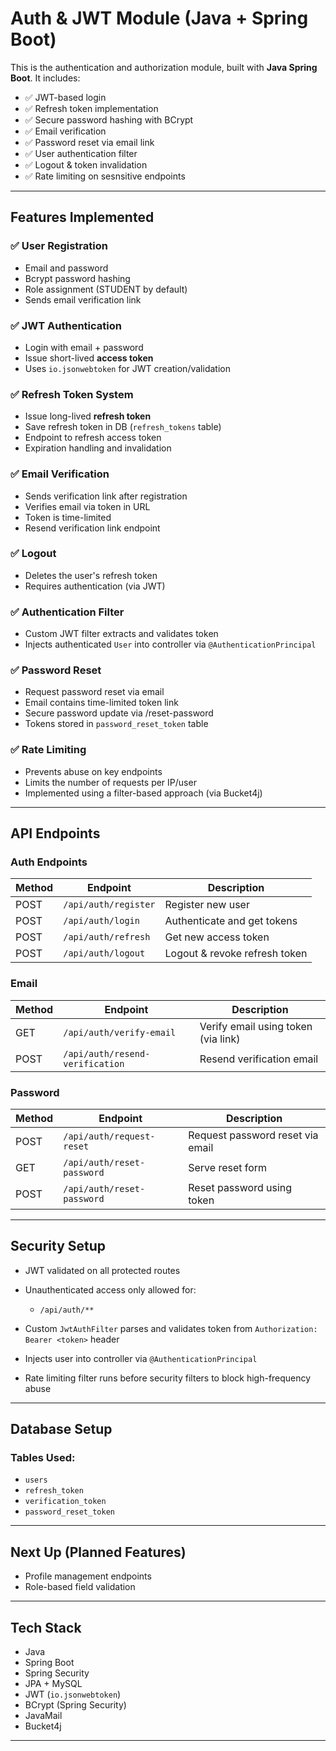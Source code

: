 
# Auth & JWT Module (Java + Spring Boot)

This is the authentication and authorization module, built with **Java Spring Boot**. It includes:

* ✅ JWT-based login
* ✅ Refresh token implementation
* ✅ Secure password hashing with BCrypt
* ✅ Email verification
* ✅ Password reset via email link
* ✅ User authentication filter
* ✅ Logout & token invalidation
* ✅ Rate limiting on sesnsitive endpoints

---

##  Features Implemented

### ✅ User Registration

* Email and password
* Bcrypt password hashing
* Role assignment (STUDENT by default)
* Sends email verification link

### ✅ JWT Authentication

* Login with email + password
* Issue short-lived **access token**
* Uses `io.jsonwebtoken` for JWT creation/validation

### ✅ Refresh Token System

* Issue long-lived **refresh token**
* Save refresh token in DB (`refresh_tokens` table)
* Endpoint to refresh access token
* Expiration handling and invalidation

### ✅ Email Verification

* Sends verification link after registration
* Verifies email via token in URL
* Token is time-limited
* Resend verification link endpoint

### ✅ Logout

* Deletes the user's refresh token
* Requires authentication (via JWT)

### ✅ Authentication Filter

* Custom JWT filter extracts and validates token
* Injects authenticated `User` into controller via `@AuthenticationPrincipal`

### ✅ Password Reset

* Request password reset via email
* Email contains time-limited token link
* Secure password update via /reset-password
* Tokens stored in `password_reset_token` table

### ✅ Rate Limiting

* Prevents abuse on key endpoints
* Limits the number of requests per IP/user
* Implemented using a filter-based approach (via Bucket4j)

---

##  API Endpoints

###  Auth Endpoints

| Method | Endpoint                        | Description                         |
|--------|---------------------------------|-------------------------------------|
| POST   | `/api/auth/register`            | Register new user                   |
| POST   | `/api/auth/login`               | Authenticate and get tokens         |
| POST   | `/api/auth/refresh`             | Get new access token                |
| POST   | `/api/auth/logout`              | Logout & revoke refresh token       |


###  Email

| Method | Endpoint                        | Description                         |
|--------|---------------------------------|-------------------------------------|
| GET    | `/api/auth/verify-email`        | Verify email using token (via link) |
| POST   | `/api/auth/resend-verification` | Resend verification email           |

###  Password

| Method | Endpoint                   | Description                      |
|--------|----------------------------|----------------------------------|
| POST   | `/api/auth/request-reset`  | Request password reset via email |
| GET    | `/api/auth/reset-password` | Serve reset form                 |
| POST   | `/api/auth/reset-password` | Reset password using token       |

---

##  Security Setup

* JWT validated on all protected routes
* Unauthenticated access only allowed for:

    * `/api/auth/**`
* Custom `JwtAuthFilter` parses and validates token from `Authorization: Bearer <token>` header
* Injects user into controller via `@AuthenticationPrincipal`
* Rate limiting filter runs before security filters to block high-frequency abuse

---

##  Database Setup

### Tables Used:

* `users`
* `refresh_token`
* `verification_token`
* `password_reset_token`

---

##  Next Up (Planned Features)

* Profile management endpoints
* Role-based field validation

---

##  Tech Stack

* Java
* Spring Boot
* Spring Security
* JPA + MySQL
* JWT (`io.jsonwebtoken`)
* BCrypt (Spring Security)
* JavaMail
* Bucket4j

---